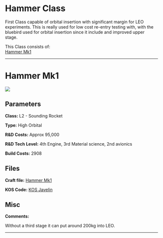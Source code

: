 # Hammer Class

First Class capable of orbital insertion with significant margin for LEO experiments. This is really used for low cost re-entry testing with, with the bluebird used for orbital insertion since it include and improved upper stage. 

This Class consists of:\
[Hammer Mk1](#Hammer-Mk1)

***

# Hammer Mk1
![](https://i.imgur.com/dF7BzWt.png)
## Parameters
**Class:** L2 - Sounding Rocket

**Type:** High Orbital

**R&D Costs:** Approx 95,000

**R&D Tech Level:** 4th Engine, 3rd Material science, 2nd avionics

**Build Costs:** 2908
## Files
**Craft file:** [Hammer Mk1](https://github.com/pike82/KSP-V1.12.3-RP-1/blob/master/Craft/JHammer%20Mk1.craft)

**KOS Code:** [KOS Javelin](https://github.com/pike82/KSP-V1.12.3-RP-1/blob/master/Sounding_Rockets/Hammer.ks)
## Misc
**Comments:** 
 
Without a third stage it can put around 200kg into LEO.

***